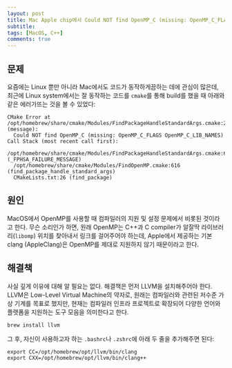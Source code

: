 ```yaml
---
layout: post
title: Mac Apple chip에서 Could NOT find OpenMP_C (missing: OpenMP_C_FLAGS OpenMP_C_LIB_NAMES) 에러 해결하기
subtitle:
tags: [MacOS, C++]
comments: true
---
```


## 문제

요즘에는 Linux 뿐만 아니라 Mac에서도 코드가 동작하게끔하는 데에 관심이 많은데, 최근에 Linux system에서는 잘 동작하는 코드를 `cmake`를 통해 build를 했을 때 아래와 같은 에러가뜨는 것을 볼 수 있었다:

```
CMake Error at /opt/homebrew/share/cmake/Modules/FindPackageHandleStandardArgs.cmake:233 (message):
  Could NOT find OpenMP_C (missing: OpenMP_C_FLAGS OpenMP_C_LIB_NAMES)
Call Stack (most recent call first):
  /opt/homebrew/share/cmake/Modules/FindPackageHandleStandardArgs.cmake:603 (_FPHSA_FAILURE_MESSAGE)
  /opt/homebrew/share/cmake/Modules/FindOpenMP.cmake:616 (find_package_handle_standard_args)
  CMakeLists.txt:26 (find_package)
```

## 원인 

MacOS에서 OpenMP를 사용할 때 컴파일러의 지원 및 설정 문제에서 비롯된 것이라고 한다.
무슨 소리인가 하면, 원래 OpenMP는 C++과 C compiler가 알잘딱 라이브러리(`libomp`) 위치를 찾아내서 링크를 걸어주어야 하는데, 
Apple에서 제공하는 기본 clang (AppleClang)은 OpenMP를 제대로 지원하지 않기 때문이라고 한다.


## 해결책

사실 깊게 이유에 대해 알 필요는 없다. 해결책은 먼저 LLVM을 설치해주어야 한다.
LLVM은 Low-Level Virtual Machine의 약자로, 원래는 컴파일러와 관련된 저수준 가상 기계를 목표로 했지만, 현재는 컴파일러 인프라 프로젝트로 확장되어 다양한 언어와 플랫폼을 지원하는 도구 모음을 의미한다고 한다.

```
brew install llvm
```

그 후, 자신이 사용하고자 하는 `.bashrc`나 `.zshrc`에 아래 두 줄을 추가해주면 된다:

```
export CC=/opt/homebrew/opt/llvm/bin/clang
export CXX=/opt/homebrew/opt/llvm/bin/clang++
```
